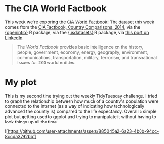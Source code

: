 # The CIA World Factbook

This week we're exploring the [CIA World Factbook](https://www.cia.gov/the-world-factbook/)! 
The dataset this week comes from the [CIA Factbook, Country Comparisons, 2014](https://www.cia.gov/the-world-factbook/references/guide-to-country-comparisons),
via the [{openintro}](https://openintrostat.github.io/openintro/) R package,
via the [{usdatasets}](https://cran.r-project.org/package=usdatasets) R package, 
via [this post on LinkedIn](https://www.linkedin.com/posts/andrescaceresrossi_rstats-rstudio-opensource-activity-7249513444830318592-r395).

> The *World Factbook* provides basic intelligence on the history, people, government, 
> economy, energy, geography, environment, communications, transportation, military, 
> terrorism, and transnational issues for 265 world entities.

# My plot

This is my second time trying out the weekly TidyTuesday challenge. I tried to graph the
relationship between how much of a country's population were connected to the internet
(as a way of indicating how technologically advanced the country is) compared to the
life expectancy. Overall a simple plot but getting used to ggplot and trying to manipulate
it without having to look things up all the time.

![https://github.com/user-attachments/assets/885045a2-6a23-4b0b-94cc-8ccda3792bbf]
